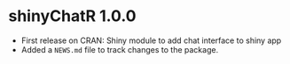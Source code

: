 # shinyChatR 1.0.0

* First release on CRAN: Shiny module to add chat interface to shiny app
* Added a `NEWS.md` file to track changes to the package.
